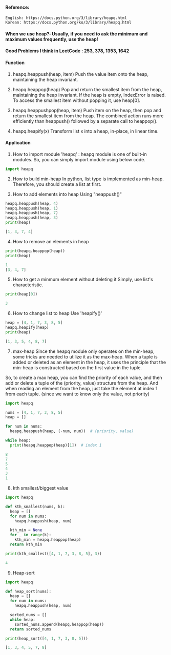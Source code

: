 #### Reference:
    English: https://docs.python.org/3/library/heapq.html
    Korean: https://docs.python.org/ko/3/library/heapq.html

#### When we use heap?: Usually, if you need to ask the minimum and maximum values frequently, use the heap!

#### Good Problems I think in LeetCode : 253, 378, 1353, 1642

#### Function
1. heapq.heappush(heap, item)
Push the value item onto the heap, maintaining the heap invariant.

2. heapq.heappop(heap)
Pop and return the smallest item from the heap, maintaining the heap invariant. If the heap is empty, IndexError is raised. To access the smallest item without popping it, use heap[0].

3. heapq.heappushpop(heap, item)
Push item on the heap, then pop and return the smallest item from the heap. The combined action runs more efficiently than heappush() followed by a separate call to heappop().

4. heapq.heapify(x)
Transform list x into a heap, in-place, in linear time.


#### Application
1. How to import module 'heapq'
: heapq module is one of built-in modules. So, you can simply import module using below code.

```python
import heapq
```

2. How to build min-heap
In python, list type is implemented as min-heap. Therefore, you should create a list at first.

3. How to add elements into heap
Using "heappush()" 

```python
heapq.heappush(heap, 4)
heapq.heappush(heap, 1)
heapq.heappush(heap, 7)
heapq.heappush(heap, 3)
print(heap)
```
```python
[1, 3, 7, 4]
```

4. How to remove an elements in heap
```python
print(heapq.heappop(heap))
print(heap)
```
```python
1
[3, 4, 7]
```

5. How to get a minmum element without deleting it
Simply, use list's characteristic.

```python
print(heap[0])
```
```python
3
```

6. How to change list to heap
Use 'heapify()'

```python
heap = [4, 1, 7, 3, 8, 5]
heapq.heapify(heap)
print(heap)
```
```python
[1, 3, 5, 4, 8, 7]
```

7. max-heap
Since the heapq module only operates on the min-heap, some tricks are needed to utilize it as the max-heap.
When a tuple is added or deleted as an element in the heap, it uses the principle that the min-heap is constructed based on the first value in the tuple.

So, to create a max heap, you can find the priority of each value, and then add or delete a tuple of the (priority, value) structure from the heap. And when reading an element from the heap, just take the element at index 1 from each tuple. (since we want to know only the value, not priority)

```python
import heapq

nums = [4, 1, 7, 3, 8, 5]
heap = []

for num in nums:
  heapq.heappush(heap, (-num, num))  # (priority, value)

while heap:
  print(heapq.heappop(heap)[1])  # index 1
```
```python
8
7
5
4
3
1
```

8. kth smallest/biggest value
```python
import heapq

def kth_smallest(nums, k):
  heap = []
  for num in nums:
    heapq.heappush(heap, num)

  kth_min = None
  for _ in range(k):
    kth_min = heapq.heappop(heap)
  return kth_min

print(kth_smallest([4, 1, 7, 3, 8, 5], 3))
```
```python
4
```

9. Heap-sort
```python
import heapq

def heap_sort(nums):
  heap = []
  for num in nums:
    heapq.heappush(heap, num)

  sorted_nums = []
  while heap:
    sorted_nums.append(heapq.heappop(heap))
  return sorted_nums

print(heap_sort([4, 1, 7, 3, 8, 5]))
```
```python
[1, 3, 4, 5, 7, 8]
```
